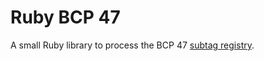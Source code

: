 # Ruby BCP 47

A small Ruby library to process the BCP 47 [subtag registry](http://www.iana.org/language-subtag-registry).
